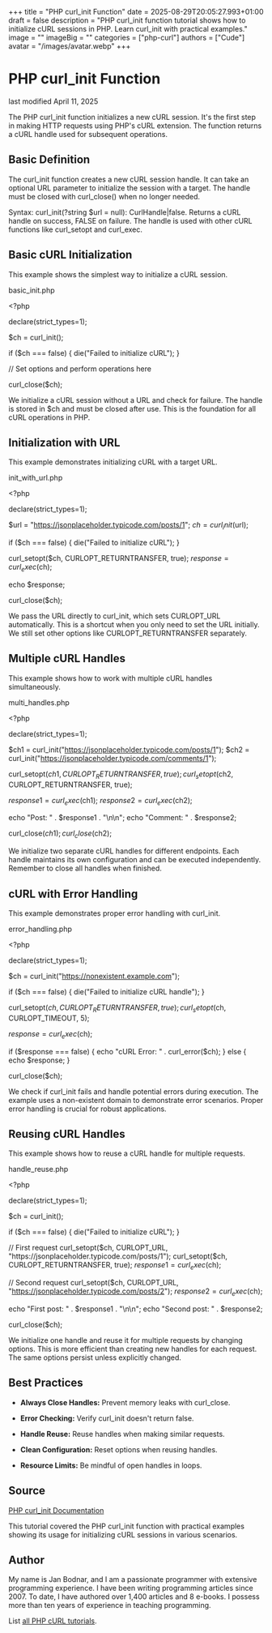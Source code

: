 +++
title = "PHP curl_init Function"
date = 2025-08-29T20:05:27.993+01:00
draft = false
description = "PHP curl_init function tutorial shows how to initialize cURL sessions in PHP. Learn curl_init with practical examples."
image = ""
imageBig = ""
categories = ["php-curl"]
authors = ["Cude"]
avatar = "/images/avatar.webp"
+++

# PHP curl_init Function

last modified April 11, 2025

The PHP curl_init function initializes a new cURL session. It's the
first step in making HTTP requests using PHP's cURL extension. The function
returns a cURL handle used for subsequent operations.

## Basic Definition

The curl_init function creates a new cURL session handle. It can
take an optional URL parameter to initialize the session with a target. The
handle must be closed with curl_close() when no longer needed.

Syntax: curl_init(?string $url = null): CurlHandle|false. Returns
a cURL handle on success, FALSE on failure. The handle is used with other
cURL functions like curl_setopt and curl_exec.

## Basic cURL Initialization

This example shows the simplest way to initialize a cURL session.

basic_init.php
  

&lt;?php

declare(strict_types=1);

$ch = curl_init();

if ($ch === false) {
    die("Failed to initialize cURL");
}

// Set options and perform operations here

curl_close($ch);

We initialize a cURL session without a URL and check for failure. The handle
is stored in $ch and must be closed after use. This is the foundation for all
cURL operations in PHP.

## Initialization with URL

This example demonstrates initializing cURL with a target URL.

init_with_url.php
  

&lt;?php

declare(strict_types=1);

$url = "https://jsonplaceholder.typicode.com/posts/1";
$ch = curl_init($url);

if ($ch === false) {
    die("Failed to initialize cURL");
}

curl_setopt($ch, CURLOPT_RETURNTRANSFER, true);
$response = curl_exec($ch);

echo $response;

curl_close($ch);

We pass the URL directly to curl_init, which sets CURLOPT_URL automatically.
This is a shortcut when you only need to set the URL initially. We still set
other options like CURLOPT_RETURNTRANSFER separately.

## Multiple cURL Handles

This example shows how to work with multiple cURL handles simultaneously.

multi_handles.php
  

&lt;?php

declare(strict_types=1);

$ch1 = curl_init("https://jsonplaceholder.typicode.com/posts/1");
$ch2 = curl_init("https://jsonplaceholder.typicode.com/comments/1");

curl_setopt($ch1, CURLOPT_RETURNTRANSFER, true);
curl_setopt($ch2, CURLOPT_RETURNTRANSFER, true);

$response1 = curl_exec($ch1);
$response2 = curl_exec($ch2);

echo "Post: " . $response1 . "\n\n";
echo "Comment: " . $response2;

curl_close($ch1);
curl_close($ch2);

We initialize two separate cURL handles for different endpoints. Each handle
maintains its own configuration and can be executed independently. Remember to
close all handles when finished.

## cURL with Error Handling

This example demonstrates proper error handling with curl_init.

error_handling.php
  

&lt;?php

declare(strict_types=1);

$ch = curl_init("https://nonexistent.example.com");

if ($ch === false) {
    die("Failed to initialize cURL handle");
}

curl_setopt($ch, CURLOPT_RETURNTRANSFER, true);
curl_setopt($ch, CURLOPT_TIMEOUT, 5);

$response = curl_exec($ch);

if ($response === false) {
    echo "cURL Error: " . curl_error($ch);
} else {
    echo $response;
}

curl_close($ch);

We check if curl_init fails and handle potential errors during execution. The
example uses a non-existent domain to demonstrate error scenarios. Proper error
handling is crucial for robust applications.

## Reusing cURL Handles

This example shows how to reuse a cURL handle for multiple requests.

handle_reuse.php
  

&lt;?php

declare(strict_types=1);

$ch = curl_init();

if ($ch === false) {
    die("Failed to initialize cURL");
}

// First request
curl_setopt($ch, CURLOPT_URL, "https://jsonplaceholder.typicode.com/posts/1");
curl_setopt($ch, CURLOPT_RETURNTRANSFER, true);
$response1 = curl_exec($ch);

// Second request
curl_setopt($ch, CURLOPT_URL, "https://jsonplaceholder.typicode.com/posts/2");
$response2 = curl_exec($ch);

echo "First post: " . $response1 . "\n\n";
echo "Second post: " . $response2;

curl_close($ch);

We initialize one handle and reuse it for multiple requests by changing options.
This is more efficient than creating new handles for each request. The same
options persist unless explicitly changed.

## Best Practices

- **Always Close Handles:** Prevent memory leaks with curl_close.

- **Error Checking:** Verify curl_init doesn't return false.

- **Handle Reuse:** Reuse handles when making similar requests.

- **Clean Configuration:** Reset options when reusing handles.

- **Resource Limits:** Be mindful of open handles in loops.

## Source

[PHP curl_init Documentation](https://www.php.net/manual/en/function.curl-init.php)

This tutorial covered the PHP curl_init function with practical
examples showing its usage for initializing cURL sessions in various scenarios.

## Author

My name is Jan Bodnar, and I am a passionate programmer with extensive
programming experience. I have been writing programming articles since 2007.
To date, I have authored over 1,400 articles and 8 e-books. I possess more
than ten years of experience in teaching programming.

List [all PHP cURL tutorials](/php/#php-curl).